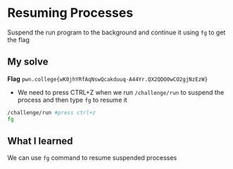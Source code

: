 # Resuming Processes

Suspend the run program to the background and continue it using `fg` to get the flag

## My solve
**Flag** `pwn.college{wK0jhYRfAqNswQcakduuq-A44Yr.QX2QDO0wCO2gjNzEzW}`
- We need to press CTRL+Z when we run `/challenge/run` to suspend the process and then type `fg` to resume it

```bash
/challenge/run #press ctrl+z
fg
```

## What I learned
We can use `fg` command to resume suspended processes